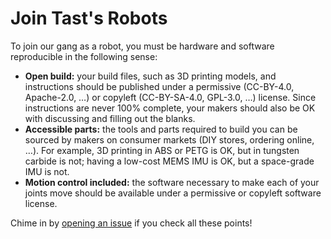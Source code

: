 # Join Tast's Robots

To join our gang as a robot, you must be hardware and software reproducible in the following sense:

- **Open build:** your build files, such as 3D printing models, and instructions should be published under a permissive (CC-BY-4.0, Apache-2.0, …) or copyleft (CC-BY-SA-4.0, GPL-3.0, …) license. Since instructions are never 100% complete, your makers should also be OK with discussing and filling out the blanks.
- **Accessible parts:** the tools and parts required to build you can be sourced by makers on consumer markets (DIY stores, ordering online, …). For example, 3D printing in ABS or PETG is OK, but in tungsten carbide is not; having a low-cost MEMS IMU is OK, but a space-grade IMU is not.
- **Motion control included:** the software necessary to make each of your joints move should be available under a permissive or copyleft software license.

Chime in by [opening an issue](https://github.com/tasts-robots/us/issues) if you check all these points!
